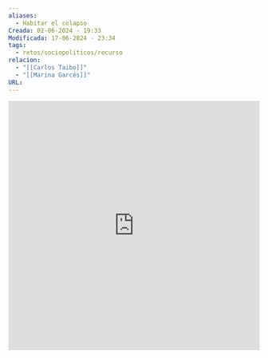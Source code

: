 ```yaml
---
aliases:
  - Habitar el colapso
Creada: 02-06-2024 - 19:33
Modificada: 17-06-2024 - 23:34
tags:
  - retos/sociopoliticos/recurso
relacion:
  - "[[Carlos Taibo]]"
  - "[[Marina Garcés]]"
URL:
---
```


<iframe width="100%" height="500" src="https://www.youtube.com/embed/LwVbWb23FVs?si=Nqc07eIggV4OWntv&amp;start=1257" title="YouTube video player" frameborder="0" allow="accelerometer; autoplay; clipboard-write; encrypted-media; gyroscope; picture-in-picture; web-share" referrerpolicy="strict-origin-when-cross-origin" allowfullscreen></iframe>